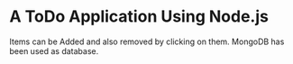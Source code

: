 # A ToDo Application Using Node.js
Items can be Added and also removed by clicking on them. MongoDB has been used as database.
